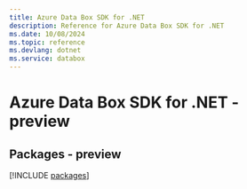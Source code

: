 ```yaml
---
title: Azure Data Box SDK for .NET
description: Reference for Azure Data Box SDK for .NET
ms.date: 10/08/2024
ms.topic: reference
ms.devlang: dotnet
ms.service: databox
---
```

# Azure Data Box SDK for .NET - preview
## Packages - preview
[!INCLUDE [packages](data-box-index.md)]